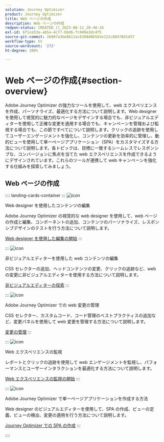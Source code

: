 ```yaml
---
solution: Journey Optimizer
product: Journey Optimizer
title: Web ページの作成
description: Web ページの作成
redpen-status: CREATED_||_2025-08-11_20-40-34
exl-id: 6f1ce53e-ab5a-4c77-bbd6-fc049e3dc4f5
source-git-commit: 2b907a3be8b11ac6308d0b563e122c88478d1d37
workflow-type: ht
source-wordcount: '272'
ht-degree: 100%

---
```


# Web ページの作成{#section-overview}

Adobe Journey Optimizer の強力なツールを使用して、web エクスペリエンスを作成、パーソナライズ、最適化する方法について説明します。Web designer を使用して視覚的に魅力的なページをデザインする場合でも、非ビジュアルエディターを使用して正確な変更を適用する場合でも、キャンペーンを管理および監視する場合でも、この節ですべてについて説明します。クリックの追跡を使用してユーザーエンゲージメントを強化し、コンテンツの更新を効率的に管理し、動的ビューを使用して単一ページアプリケーション（SPA）をカスタマイズする方法について説明します。各トピックは、目標に一致するシームレスでレスポンシブな、コンバージョンに焦点を当てた web エクスペリエンスを作成できるようにデザインされています。これらのツールが連携して web キャンペーンを強化する仕組みを探索してみましょう。

## Web ページの作成

:::: landing-cards-container
:::
![icon](https://cdn.experienceleague.adobe.com/icons/circle-play.svg)

Web designer を使用したコンテンツの編集

Adobe Journey Optimizer の視覚的な web designer を使用して、web ページの作成と編集、コンポーネントの追加、コンテンツのパーソナライズ、レスポンシブデザインのテストを行う方法について説明します。

[Web designer を使用した編集の開始](../using/web/web-visual-editor.md)
:::

:::
![icon](https://cdn.experienceleague.adobe.com/icons/code-branch.svg)

非ビジュアルエディターを使用した web コンテンツの編集

CSS セレクターの追加、ヘッドコンテンツの変更、クリックの追跡など、web の変更に非ビジュアルエディターを使用する方法について説明します。

[非ビジュアルエディターの探索](../using/web/web-non-visual-editor.md)
:::

:::
![icon](https://cdn.experienceleague.adobe.com/icons/gear.svg)

Adobe Journey Optimizer での web 変更の管理

CSS セレクター、カスタムコード、コード管理のベストプラクティスの追加など、変更パネルを使用して web 変更を管理する方法について説明します。

[変更の管理](../using/web/manage-web-modifications.md)
:::

:::
![icon](https://cdn.experienceleague.adobe.com/icons/chart-line.svg)

Web エクスペリエンスの監視

レポートとクリックの追跡を使用して web エンゲージメントを監視し、パフォーマンスとユーザーインタラクションを最適化する方法について説明します。

[Web エクスペリエンスの監視の開始](../using/web/monitor-web-experiences.md)
:::

:::
![icon](https://cdn.experienceleague.adobe.com/icons/puzzle-piece.svg)

Adobe Journey Optimizer で単一ページアプリケーションを作成する方法

Web designer のビジュアルエディターを使用して、SPA の作成、ビューの定義、ビューの検出、変更の適用を行う方法について説明します。

[Journey Optimizer での SPA の作成](../using/web/web-spa.md)
:::

::::
